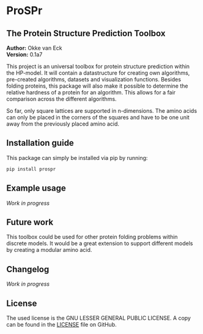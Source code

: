 # ProSPr
## The Protein Structure Prediction Toolbox
**Author:** Okke van Eck  
**Version:** 0.1a7

This project is an universal toolbox for protein structure prediction within the HP-model.
It will contain a datastructure for creating own algorithms, pre-created algorithms, datasets and visualization functions.
Besides folding proteins, this package will also make it possible to determine the relative hardness of a protein for an algorithm.
This allows for a fair comparison across the different algorithms.

So far, only square lattices are supported in n-dimensions.
The amino acids can only be placed in the corners of the squares and have to be one unit away from the previously placed amino acid.

## Installation guide
This package can simply be installed via pip by running:
```bash
pip install prospr
```

## Example usage
*Work in progress*

## Future work
This toolbox could be used for other protein folding problems within discrete models.
It would be a great extension to support different models by creating a modular amino acid. 

## Changelog
*Work in progress*

## License
The used license is the GNU LESSER GENERAL PUBLIC LICENSE.
A copy can be found in the [LICENSE](LICENSE) file on GitHub.
